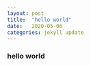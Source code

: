 ```yaml
---
layout: post
title:  "hello world"
date:   2020-05-06
categories: jekyll update
---
```


### hello world

